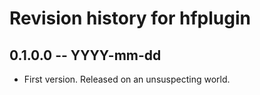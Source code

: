 # Revision history for hfplugin

## 0.1.0.0 -- YYYY-mm-dd

* First version. Released on an unsuspecting world.
